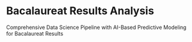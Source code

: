 # Bacalaureat Results Analysis
Comprehensive Data Science Pipeline with AI-Based Predictive Modeling for Bacalaureat Results
